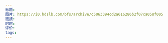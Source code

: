 ```yaml
---
标题: 
图片: https://i0.hdslb.com/bfs/archive/c5063394cd2a616286b2f07ca058f005da0138f6.jpg@518w_290h_1c_!web-video-share-cover.avif
链接: 
时时: 
评价: 
tags:
---
```


